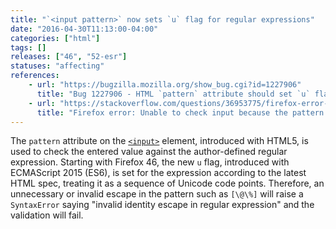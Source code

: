 ```yaml
---
title: "`<input pattern>` now sets `u` flag for regular expressions"
date: "2016-04-30T11:13:00-04:00"
categories: ["html"]
tags: []
releases: ["46", "52-esr"]
statuses: "affecting"
references:
    - url: "https://bugzilla.mozilla.org/show_bug.cgi?id=1227906"
      title: "Bug 1227906 - HTML `pattern` attribute should set `u` flag for regular expressions"
    - url: "https://stackoverflow.com/questions/36953775/firefox-error-unable-to-check-input-because-the-pattern-is-not-a-valid-regexp"
      title: "Firefox error: Unable to check input because the pattern is not a valid regexp: invalid identity escape in regular expression"
---
```

The `pattern` attribute on the [`<input>`](https://developer.mozilla.org/docs/Web/HTML/Element/input) element, introduced with HTML5, is used to check the entered value against the author-defined regular expression. Starting with Firefox 46, the new `u` flag, introduced with ECMAScript 2015 (ES6), is set for the expression according to the latest HTML spec, treating it as a sequence of Unicode code points. Therefore, an unnecessary or invalid escape in the pattern such as `[\@\%]` will raise a `SyntaxError` saying "invalid identity escape in regular expression" and the validation will fail.
